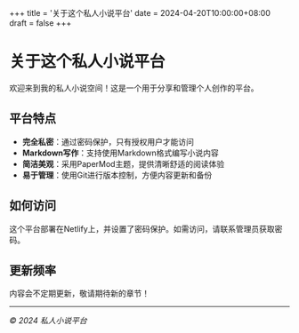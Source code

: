 +++
title = '关于这个私人小说平台'
date = 2024-04-20T10:00:00+08:00
draft = false
+++

# 关于这个私人小说平台

欢迎来到我的私人小说空间！这是一个用于分享和管理个人创作的平台。

## 平台特点

- **完全私密**：通过密码保护，只有授权用户才能访问
- **Markdown写作**：支持使用Markdown格式编写小说内容
- **简洁美观**：采用PaperMod主题，提供清晰舒适的阅读体验
- **易于管理**：使用Git进行版本控制，方便内容更新和备份

## 如何访问

这个平台部署在Netlify上，并设置了密码保护。如需访问，请联系管理员获取密码。

## 更新频率

内容会不定期更新，敬请期待新的章节！

---

*© 2024 私人小说平台*
